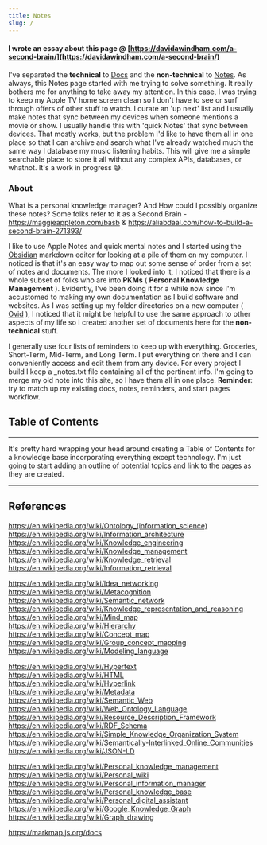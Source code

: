 ```yaml
---
title: Notes
slug: /
---
```


#### I wrote an essay about this page @ [https://davidawindham.com/a-second-brain/](https://davidawindham.com/a-second-brain/)

I've separated the **technical** to [Docs](/docs/) and the **non-technical** to [Notes](index.md). As always, this Notes page started with me trying to solve something. It really bothers me for anything to take away my attention. In this case, I was trying to keep my Apple TV home screen clean so I don't have to see or surf through offers of other stuff to watch.  I curate an 'up next' list and I usually make notes that sync between my devices when someone mentions a movie or show. I usually handle this with 'quick Notes' that sync between devices. That mostly works, but the problem I'd like to have them all in one place so that I can archive and search what I've already watched much the same way I database my music listening habits. This will give me a simple searchable place to store it all without any complex APIs, databases, or whatnot. It's a work in progress :sweat_smile:.


### About

What is a personal knowledge manager? And How could I possibly organize these notes? Some folks refer to it as a Second Brain - https://maggieappleton.com/basb & https://aliabdaal.com/how-to-build-a-second-brain-271393/  

I like to use Apple Notes and quick mental notes and I started using the [Obsidian](https://obsidian.md) markdown editor for looking at a pile of them on my computer. I noticed is that it's an easy way to map out some sense of order from a set of notes and documents.  The more I looked into it, I noticed that there is a whole subset of folks who are into **PKMs** ( **Personal Knowledge Management** ).  Evidently, I've been doing it for a while now since I'm accustomed to making my own documentation as I build software and websites.  As I was setting up my folder directories on a new computer ( [Ovid](/docs/computers/ovid) ), I noticed that it might be helpful to use the same approach to other aspects of my life so I created another set of documents here for the **non-technical** stuff.

I generally use four lists of reminders to keep up with everything. Groceries, Short-Term, Mid-Term, and Long Term. I put everything on there and I can conveniently access and edit them from any device. For every project I build I keep a _notes.txt file containing all of the pertinent info.  I'm going to merge my old note into this site, so I have them all in one place. **Reminder**: try to match up my existing docs, notes, reminders, and start pages workflow.




## Table of Contents

---

It's pretty hard wrapping your head around creating a Table of Contents for a knowledge base incorporating everything except technology. I'm just going to start adding an outline of potential topics and link to the pages as they are created.

---
## References

https://en.wikipedia.org/wiki/Ontology_(information_science)  
https://en.wikipedia.org/wiki/Information_architecture  
https://en.wikipedia.org/wiki/Knowledge_engineering  
https://en.wikipedia.org/wiki/Knowledge_management  
https://en.wikipedia.org/wiki/Knowledge_retrieval  
https://en.wikipedia.org/wiki/Information_retrieval  
   
https://en.wikipedia.org/wiki/Idea_networking  
https://en.wikipedia.org/wiki/Metacognition  
https://en.wikipedia.org/wiki/Semantic_network  
https://en.wikipedia.org/wiki/Knowledge_representation_and_reasoning  
https://en.wikipedia.org/wiki/Mind_map  
https://en.wikipedia.org/wiki/Hierarchy  
https://en.wikipedia.org/wiki/Concept_map  
https://en.wikipedia.org/wiki/Group_concept_mapping  
https://en.wikipedia.org/wiki/Modeling_language  
  
https://en.wikipedia.org/wiki/Hypertext  
https://en.wikipedia.org/wiki/HTML  
https://en.wikipedia.org/wiki/Hyperlink  
https://en.wikipedia.org/wiki/Metadata  
https://en.wikipedia.org/wiki/Semantic_Web  
https://en.wikipedia.org/wiki/Web_Ontology_Language  
https://en.wikipedia.org/wiki/Resource_Description_Framework  
https://en.wikipedia.org/wiki/RDF_Schema  
https://en.wikipedia.org/wiki/Simple_Knowledge_Organization_System  
https://en.wikipedia.org/wiki/Semantically-Interlinked_Online_Communities  
https://en.wikipedia.org/wiki/JSON-LD  
  
https://en.wikipedia.org/wiki/Personal_knowledge_management  
https://en.wikipedia.org/wiki/Personal_wiki  
https://en.wikipedia.org/wiki/Personal_information_manager  
https://en.wikipedia.org/wiki/Personal_knowledge_base  
https://en.wikipedia.org/wiki/Personal_digital_assistant  
https://en.wikipedia.org/wiki/Google_Knowledge_Graph  
https://en.wikipedia.org/wiki/Graph_drawing  
  
https://markmap.js.org/docs  